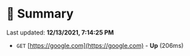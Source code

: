 # 📖 Summary
Last updated: **12/13/2021, 7:14:25 PM**

- `GET` [https://google.com](https://google.com) - **Up** (206ms)
